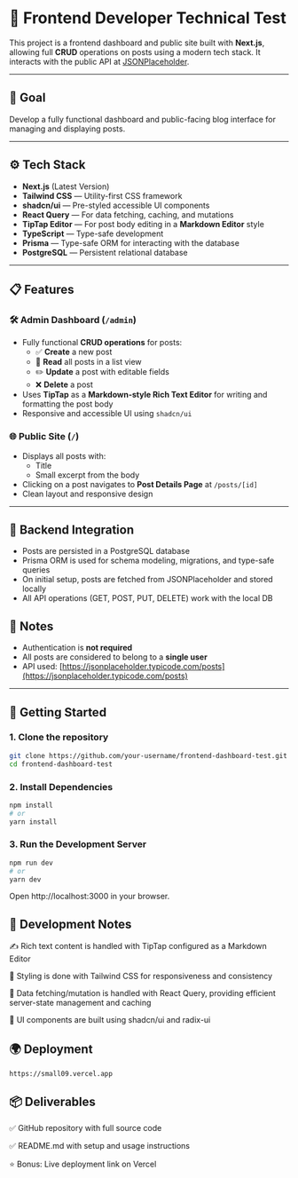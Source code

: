 # 🧪 Frontend Developer Technical Test

This project is a frontend dashboard and public site built with **Next.js**, allowing full **CRUD** operations on posts using a modern tech stack. It interacts with the public API at [JSONPlaceholder](https://jsonplaceholder.typicode.com/).

---

## 🎯 Goal

Develop a fully functional dashboard and public-facing blog interface for managing and displaying posts.

---

## ⚙️ Tech Stack

- **Next.js** (Latest Version)
- **Tailwind CSS** — Utility-first CSS framework
- **shadcn/ui** — Pre-styled accessible UI components
- **React Query** — For data fetching, caching, and mutations
- **TipTap Editor** — For post body editing in a **Markdown Editor** style
- **TypeScript** — Type-safe development
- **Prisma** — Type-safe ORM for interacting with the database
- **PostgreSQL** — Persistent relational database


---

## 📋 Features

### 🛠 Admin Dashboard (`/admin`)

- Fully functional **CRUD operations** for posts:
  - ✅ **Create** a new post
  - 📄 **Read** all posts in a list view
  - ✏️ **Update** a post with editable fields
  - ❌ **Delete** a post
- Uses **TipTap** as a **Markdown-style Rich Text Editor** for writing and formatting the post body
- Responsive and accessible UI using `shadcn/ui`

### 🌐 Public Site (`/`)

- Displays all posts with:
  - Title
  - Small excerpt from the body
- Clicking on a post navigates to **Post Details Page** at `/posts/[id]`
- Clean layout and responsive design

---

## 🧱 Backend Integration
- Posts are persisted in a PostgreSQL database
- Prisma ORM is used for schema modeling, migrations, and type-safe queries
- On initial setup, posts are fetched from JSONPlaceholder and stored locally
- All API operations (GET, POST, PUT, DELETE) work with the local DB

## 🔐 Notes

- Authentication is **not required**
- All posts are considered to belong to a **single user**
- API used: [https://jsonplaceholder.typicode.com/posts](https://jsonplaceholder.typicode.com/posts)

---

## 🚀 Getting Started

### 1. Clone the repository

```bash
git clone https://github.com/your-username/frontend-dashboard-test.git
cd frontend-dashboard-test
```

### 2. Install Dependencies

```bash
npm install
# or
yarn install
```

### 3. Run the Development Server

```bash 
npm run dev
# or
yarn dev
```

Open http://localhost:3000 in your browser.



## 🧪 Development Notes
✍️ Rich text content is handled with TipTap configured as a Markdown Editor

🎨 Styling is done with Tailwind CSS for responsiveness and consistency

🔄 Data fetching/mutation is handled with React Query, providing efficient server-state management and caching

🧱 UI components are built using shadcn/ui and radix-ui


## 🌍 Deployment
    https://small09.vercel.app



## 📦 Deliverables

✅ GitHub repository with full source code

✅ README.md with setup and usage instructions

⭐ Bonus: Live deployment link on Vercel




